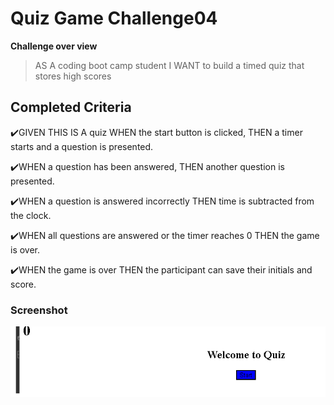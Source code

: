 # Quiz Game Challenge04

**Challenge over view**

> AS A coding boot camp student
I WANT to build  a timed quiz  that stores high scores

## Completed Criteria

✔️GIVEN THIS IS A quiz
WHEN  the start button is clicked,
THEN a timer starts and  a question is  presented.

✔️WHEN  a question has been answered, 
THEN   another question is  presented.

✔️WHEN   a question is answered  incorrectly
THEN time is subtracted from the clock. 

✔️WHEN all questions are answered or the timer reaches 0
THEN the game is over.

✔️WHEN the game is over
THEN  the participant  can save their  initials and  score. 

### Screenshot

![Quiz Game Home Screen](homework-04.png "Quiz Game home screen") 